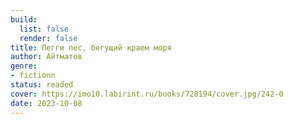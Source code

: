```yaml
---
build:
  list: false
  render: false
title: Пегги пес, бегущий краем моря
author: Айтматов
genre:
- fictionn
status: readed
cover: https://imo10.labirint.ru/books/728194/cover.jpg/242-0
date: 2023-10-08
---
```


